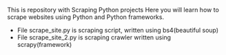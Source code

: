 This is repository with Scraping Python projects
Here you will learn how to scrape websites using Python and Python frameworks.

* File scrape_site.py is scraping script, written using bs4(beautiful soup)
* File scrape_site_2.py is scraping crawler written using scrapy(framework)
